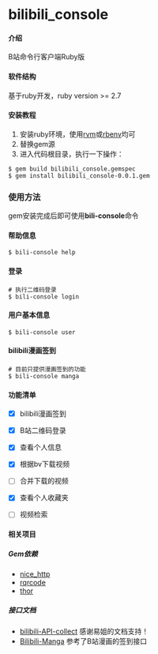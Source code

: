 # bilibili_console

#### 介绍

B站命令行客户端Ruby版

#### 软件结构

基于ruby开发，ruby version >= 2.7

#### 安装教程

1. 安装ruby环境，使用[rvm](https://ruby-china.org/wiki/rvm-guide)或[rbenv](https://ruby-china.org/wiki/rbenv-guide)均可
2. 替换gem源
3. 进入代码根目录，执行一下操作：
```shell
$ gem build bilibili_console.gemspec
$ gem install bilibili_console-0.0.1.gem
```

### 使用方法

gem安装完成后即可使用**bili-console**命令

#### 帮助信息

```shell
$ bili-console help
```

#### 登录

```shell
# 执行二维码登录
$ bili-console login
```

#### 用户基本信息

```shell
$ bili-console user
```

#### bilibili漫画签到

```shell
# 目前只提供漫画签到的功能
$ bili-console manga
```

#### 功能清单

* [x] bilibili漫画签到 
* [x] B站二维码登录 
* [x] 查看个人信息
* [x] 根据bv下载视频
* [ ] 合并下载的视频
* [x] 查看个人收藏夹
* [ ] 视频检索


#### 相关项目

##### Gem依赖

* [nice_http](https://github.com/MarioRuiz/nice_http)
* [rqrcode](https://github.com/whomwah/rqrcode/)
* [thor](https://github.com/rails/thor)

##### 接口文档

* [bilibili-API-collect](https://github.com/SocialSisterYi/bilibili-API-collect) 感谢易姐的文档支持！
* [Bilibili-Manga](https://github.com/xkk2333/Bilibili-Manga) 参考了B站漫画的签到接口
